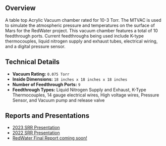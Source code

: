 ## Overview
A table top Acrylic Vacuum chamber rated for 10-3 Torr. The MTVAC is used to simulate the atmospheric pressure and temperatures on the surface of Mars for the RedWater project. This vacuum chamber features a total of 10 feedthrough ports. Current feedthroughs being used include K-type thermocouples, liquid nitrogen supply and exhaust tubes, electrical wiring, and a digital pressure sensor.

## Technical Details
* **Vacuum Rating:** `0.075 Torr`
* **Inside Dimensions:** `18 inches x 18 inches x 18 inches`
* **Number of Feedthrough Ports:** `9`
* **Feedthrough Types:** Liquid Nitrogen Supply and Exhaust, K-Type Thermocouples, 14 gauge electrical wires, High voltage wires, Pressure Sensor, and Vacuum pump and release valve

## Reports and Presentations
* [2023 SRR Presentation](/facilities/mtvac/2023.pdf)
* [2022 SRR Presentation](/facilities/mtvac/2022.pdf)
* [RedWater Final Report coming soon!]()